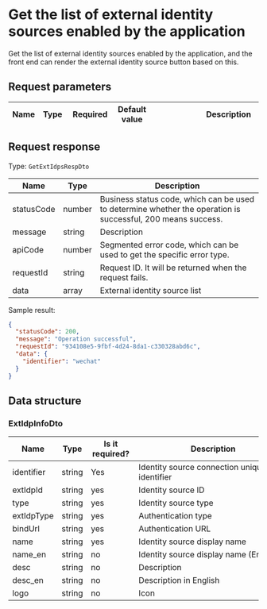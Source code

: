 # Get the list of external identity sources enabled by the application

<!--
Warning ⚠️:
Do not modify this document directly,
https://github.com/Authing/authing-docs-factory
Use this project to generate
-->

<LastUpdated />

Get the list of external identity sources enabled by the application, and the front end can render the external identity source button based on this.

## Request parameters

| Name | Type | <div style="width:80px">Required</div> | Default value | <div style="width:300px">Description</div> | <div style="width:200px"></div>Sample value</div> |
| ---- | ---- | -------------------------------------- | ------------- | ------------------------------------------ | ------------------------------------------------- |

## Request response

Type: `GetExtIdpsRespDto`

| Name       | Type   | Description                                                                                                  |
| ---------- | ------ | ------------------------------------------------------------------------------------------------------------ |
| statusCode | number | Business status code, which can be used to determine whether the operation is successful, 200 means success. |
| message    | string | Description                                                                                                  |
| apiCode    | number | Segmented error code, which can be used to get the specific error type.                                      |
| requestId  | string | Request ID. It will be returned when the request fails.                                                      |
| data       | array  | External identity source list                                                                                |

Sample result:

```json
{
  "statusCode": 200,
  "message": "Operation successful",
  "requestId": "934108e5-9fbf-4d24-8da1-c330328abd6c",
  "data": {
    "identifier": "wechat"
  }
}
```

## Data structure

### <a id="ExtIdpInfoDto"></a> ExtIdpInfoDto

| Name       | Type   | <div style="width:80px">Is it required?</div> | <div style="width:300px">Description</div>   | <div style="width:200px">Sample value</div> |
| ---------- | ------ | --------------------------------------------- | -------------------------------------------- | ------------------------------------------- |
| identifier | string | Yes                                           | Identity source connection unique identifier | `wechat`                                    |
| extIdpId   | string | yes                                           | Identity source ID                           |                                             |
| type       | string | yes                                           | Identity source type                         | oidc                                        |
| extIdpType | string | yes                                           | Authentication type                          | social                                      |
| bindUrl    | string | yes                                           | Authentication URL                           |                                             |
| name       | string | yes                                           | Identity source display name                 |                                             |
| name_en    | string | no                                            | Identity source display name (English)       |                                             |
| desc       | string | no                                            | Description                                  |                                             |
| desc_en    | string | no                                            | Description in English                       |                                             |
| logo       | string | no                                            | Icon                                         |                                             |
